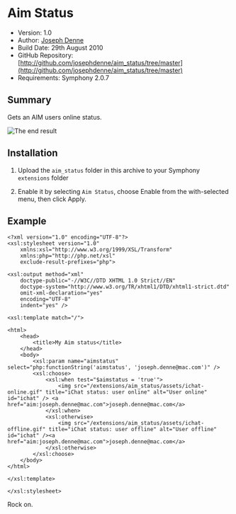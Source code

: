 # Aim Status

* Version: 1.0
* Author: [Joseph Denne](mailto:me@josephdenne.com)
* Build Date: 29th August 2010
* GitHub Repository: [http://github.com/josephdenne/aim_status/tree/master](http://github.com/josephdenne/aim_status/tree/master)
* Requirements: Symphony 2.0.7

## Summary

Gets an AIM users online status.

![The end result](http://josephdenne.com/workspace/images/screenshots/aim-status/end-result.png)

## Installation

1. Upload the `aim_status` folder in this archive to your Symphony `extensions` folder

2. Enable it by selecting `Aim Status`, choose Enable from the with-selected menu, then click Apply.

## Example

	<?xml version="1.0" encoding="UTF-8"?>
	<xsl:stylesheet version="1.0"
		xmlns:xsl="http://www.w3.org/1999/XSL/Transform"
		xmlns:php="http://php.net/xsl"
		exclude-result-prefixes="php">

	<xsl:output method="xml"
		doctype-public="-//W3C//DTD XHTML 1.0 Strict//EN"
		doctype-system="http://www.w3.org/TR/xhtml1/DTD/xhtml1-strict.dtd"
		omit-xml-declaration="yes"
		encoding="UTF-8"
		indent="yes" />

	<xsl:template match="/">

	<html>
		<head>
			<title>My Aim status</title>
		</head>
		<body>
			<xsl:param name="aimstatus" select="php:functionString('aimstatus', 'joseph.denne@mac.com')" />
			<xsl:choose>
				<xsl:when test="$aimstatus = 'true'">
					<img src="/extensions/aim_status/assets/ichat-online.gif" title="iChat status: user online" alt="User online" id="ichat" /> <a href="aim:joseph.denne@mac.com">joseph.denne@mac.com</a>
				</xsl:when>
				<xsl:otherwise>
					<img src="/extensions/aim_status/assets/ichat-offline.gif" title="iChat status: user offline" alt="User offline" id="ichat" /><a href="aim:joseph.denne@mac.com">joseph.denne@mac.com</a>
				</xsl:otherwise>
			</xsl:choose>
		</body>
	</html>

	</xsl:template>

	</xsl:stylesheet>

Rock on.